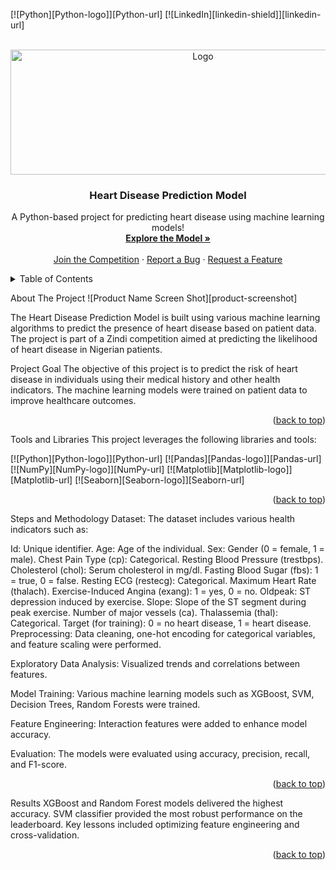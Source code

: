 <!-- Improved compatibility of back to top link: See: https://github.com/ardor090/Heart-Disease-Prediction/back2top -->
<a id="readme-top"></a>

<!-- *** Thanks for checking out Heart-Disease-Prediction! --> <!-- PROJECT SHIELDS --> <!-- *** Reference style links for readability. -->
[![Python][Python-logo]][Python-url] [![LinkedIn][linkedin-shield]][linkedin-url]

<!-- PROJECT LOGO --> <br /> <div align="center"> <a href="https://github.com/ardor090/Heart-Disease-Prediction/blob/main/logo.png"> <img src="logo.png" alt="Logo" width="600" height="200"> </a> <h3 align="center">Heart Disease Prediction Model</h3> <p align="center"> A Python-based project for predicting heart disease using machine learning models! <br /> <a href="https://github.com/ardor090/Heart-Disease-Prediction"><strong>Explore the Model »</strong></a> <br /> <br /> <a href="https://zindi.africa/competitions/microsoft-x-data-science-nigeria-2024-ai-bootcamp-qualification-hackathon">Join the Competition</a> · <a href="https://github.com/ardor090/Heart-Disease-Prediction/issues">Report a Bug</a> · <a href="https://github.com/ardor090/Heart-Disease-Prediction/issues">Request a Feature</a> </p> </div> <!-- TABLE OF CONTENTS --> <details> <summary>Table of Contents</summary> <ol> <li><a href="#about-the-project">About The Project</a></li> <li><a href="#project-goal">Project Goal</a></li> <li><a href="#tools-and-libraries">Tools and Libraries</a></li> <li><a href="#steps-and-methodology">Steps and Methodology</a></li> <li><a href="#results">Results</a></li> <li><a href="#getting-started">Getting Started</a></li> <li><a href="#license">License</a></li> <li><a href="#contact">Contact</a></li> <li><a href="#acknowledgments">Acknowledgments</a></li> </ol> </details> <!-- ABOUT THE PROJECT -->
About The Project
![Product Name Screen Shot][product-screenshot]

The Heart Disease Prediction Model is built using various machine learning algorithms to predict the presence of heart disease based on patient data. The project is part of a Zindi competition aimed at predicting the likelihood of heart disease in Nigerian patients.

Project Goal
The objective of this project is to predict the risk of heart disease in individuals using their medical history and other health indicators. The machine learning models were trained on patient data to improve healthcare outcomes.

<p align="right">(<a href="#readme-top">back to top</a>)</p>
Tools and Libraries
This project leverages the following libraries and tools:

[![Python][Python-logo]][Python-url]
[![Pandas][Pandas-logo]][Pandas-url]
[![NumPy][NumPy-logo]][NumPy-url]
[![Matplotlib][Matplotlib-logo]][Matplotlib-url]
[![Seaborn][Seaborn-logo]][Seaborn-url]
<p align="right">(<a href="#readme-top">back to top</a>)</p> <!-- STEPS and METHODOLOGY -->
Steps and Methodology
Dataset: The dataset includes various health indicators such as:

Id: Unique identifier.
Age: Age of the individual.
Sex: Gender (0 = female, 1 = male).
Chest Pain Type (cp): Categorical.
Resting Blood Pressure (trestbps).
Cholesterol (chol): Serum cholesterol in mg/dl.
Fasting Blood Sugar (fbs): 1 = true, 0 = false.
Resting ECG (restecg): Categorical.
Maximum Heart Rate (thalach).
Exercise-Induced Angina (exang): 1 = yes, 0 = no.
Oldpeak: ST depression induced by exercise.
Slope: Slope of the ST segment during peak exercise.
Number of major vessels (ca).
Thalassemia (thal): Categorical.
Target (for training): 0 = no heart disease, 1 = heart disease.
Preprocessing: Data cleaning, one-hot encoding for categorical variables, and feature scaling were performed.

Exploratory Data Analysis: Visualized trends and correlations between features.

Model Training: Various machine learning models such as XGBoost, SVM, Decision Trees, Random Forests were trained.

Feature Engineering: Interaction features were added to enhance model accuracy.

Evaluation: The models were evaluated using accuracy, precision, recall, and F1-score.

<p align="right">(<a href="#readme-top">back to top</a>)</p> <!-- RESULTS -->
Results
XGBoost and Random Forest models delivered the highest accuracy.
SVM classifier provided the most robust performance on the leaderboard.
Key lessons included optimizing feature engineering and cross-validation.
<p align="right">(<a href="#readme-top">back to top</a>)</p> <!-- GETTING STARTED -->

